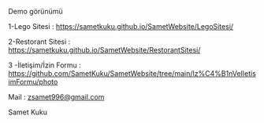 Demo görünümü

1-Lego Sitesi : https://sametkuku.github.io/SametWebsite/LegoSitesi/

2-Restorant Sitesi : https://sametkuku.github.io/SametWebsite/RestorantSitesi/

3 -İletişim/İzin Formu : https://github.com/SametKuku/SametWebsite/tree/main/Iz%C4%B1nVeIletisimFormu/photo

Mail : zsamet996@gmail.com

Samet Kuku
